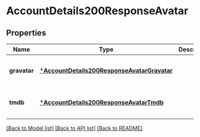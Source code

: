 # AccountDetails200ResponseAvatar


## Properties
Name | Type | Description | Notes
------------ | ------------- | ------------- | -------------
**gravatar** | [***AccountDetails200ResponseAvatarGravatar**](AccountDetails200ResponseAvatarGravatar.md) |  | [optional] [default to nothing]
**tmdb** | [***AccountDetails200ResponseAvatarTmdb**](AccountDetails200ResponseAvatarTmdb.md) |  | [optional] [default to nothing]


[[Back to Model list]](../README.md#models) [[Back to API list]](../README.md#api-endpoints) [[Back to README]](../README.md)


